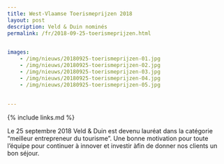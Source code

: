 ```yaml
---
title: West-Vlaamse Toerismeprijzen 2018
layout: post
description: Veld & Duin nominés
permalink: /fr/2018-09-25-toerismeprijzen.html

    
images: 
    - /img/nieuws/20180925-toerismeprijzen-01.jpg
    - /img/nieuws/20180925-toerismeprijzen-02.jpg
    - /img/nieuws/20180925-toerismeprijzen-03.jpg
    - /img/nieuws/20180925-toerismeprijzen-04.jpg
    - /img/nieuws/20180925-toerismeprijzen-05.jpg
    
    
---
```


{% include links.md %}

Le 25 septembre 2018 Veld & Duin est devenu lauréat dans la catégorie “meilleur entrepreneur du tourisme”. Une bonne motivation pour toute l’équipe pour continuer à innover et investir àfin de donner nos clients un bon séjour.

